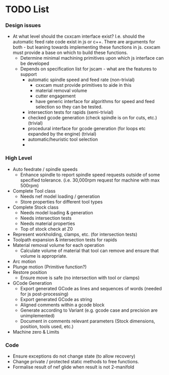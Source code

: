 # TODO List #

### Design issues ###
 * At what level should the cxxcam interface exist?
   I.e. should the automatic feed rate code exist in js or c++. There are arguments for both - but leaning towards implementing these functions in js. cxxcam must provide a base on which to build these functions.
    - Determine minimal machining primitives upon which js interface can be developed
    - Depends on specification list for jscam - what are the features to support
       * automatic spindle speed and feed rate (non-trivial)
          - cxxcam must provide primitives to aide in this
          - material removal volume
          - cutter engagement
          - have generic interface for algorithms for speed and feed selection so they can be tested. 
       * intersection tests for rapids (semi-trivial)
       * checked gcode generation (check spindle is on for cuts, etc.) (trivial)
       * procedural interface for gcode generation (for loops etc expanded by the engine) (trivial)
       * automatic/heuristic tool selection
       * 

### High Level ###
 * Auto feedrate / spindle speeds
    - Enhance spindle to report spindle speed requests outside of some specified tolerance. (i.e. 30,000rpm request for machine with max 500rpm)
 * Complete Tool class
    - Needs nef model loading / generation
    - Store properties for different tool types
 * Complete Stock class
    - Needs model loading & generation
    - Needs intersection tests
    - Needs material properties
    - Top of stock check at Z0
 * Represent workholding, clamps, etc. (for intersection tests)
 * Toolpath expansion & intersection tests for rapids
 * Material removal volume for each operation
    - Calculate volume of material that tool can remove and ensure that volume is appropriate.
 * Arc motion
 * Plunge motion (Primitive function?)
 * Restore position
    - Ensure move is safe (no intersection with tool or clamps)
 * GCode Generation
    - Export generated GCode as lines and sequences of words (needed for js post-processing)
    - Export generated GCode as string
    - Aligned comments within a gcode block
    - Generate according to Variant (e.g. gcode case and precision are unimplemented)
    - Document in comments relevant parameters (Stock dimensions, position, tools used, etc.)
 * Machine zero & Limits

### Code ###
 * Ensure exceptions do not change state (to allow recovery)
 * Change private / protected static methods to free functions.
 * Formalise result of nef glide when result is not 2-manifold

